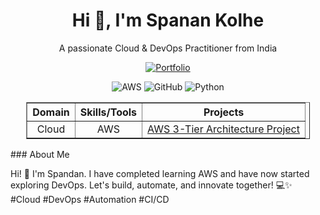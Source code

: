 <!-- Profile Header / Greeting -->
<h1 align="center">Hi 👋, I'm Spanan Kolhe</h1>
<p align="center">A passionate Cloud & DevOps Practitioner from India</p>

<p align="center">
  <a href="https://spandankolhe.github.io/portfolio/" target="_blank">
    <img src="https://img.shields.io/badge/Portfolio-Visit%20My%20Site-blue?style=for-the-badge&logo=Google-Chrome&logoColor=white" alt="Portfolio" />
  </a>
</p>


<!-- Quick Profile Stats (Optional Badge) -->
<p align="center">
  <!-- Profile Views -->

  <!-- Technology / Skill Badges -->
  <img src="https://img.shields.io/badge/Cloud-AWS-orange?style=flat-square&logo=aws&logoColor=white" alt="AWS" />
  <img src="https://img.shields.io/badge/GitHub-GitHub-black?style=flat-square&logo=github&logoColor=white" alt="GitHub" />
  <img src="https://img.shields.io/badge/Python-Python-blue?style=flat-square&logo=python&logoColor=white" alt="Python" />
</p>


<!-- Skills and Projects Table -->
<div align="center">
<table style="width:90%; border-collapse: collapse; font-size:16px; text-align:center;" border="1" cellpadding="12">
  <thead>
    <tr>
      <th>Domain</th>
      <th>Skills/Tools</th>
      <th>Projects</th>
    </tr>
  </thead>
  <tbody>
    <tr>
      <td>Cloud</td>
      <td>AWS</td>
      <td>
        <a href="https://github.com/spandankolhe/3TierArchitectureWithS3-Cdn">AWS 3-Tier Architecture Project</a><br>
      </td>
    </tr>
  </tbody>
</table>
</div>
<!-- About / Short Bio Section -->
### About Me

Hi! 👋 I'm Spandan. I have completed learning AWS and have now started exploring DevOps. Let's build, automate, and innovate together! 💻✨  
#Cloud #DevOps #Automation #CI/CD

<!-- Update all href links and usernames with your details -->


